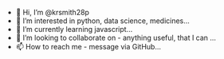 - 👋 Hi, I’m @krsmith28p
- 👀 I’m interested in python, data science, medicines...
- 🌱 I’m currently learning javascript...
- 💞️ I’m looking to collaborate on - anything useful, that I can ...
- 📫 How to reach me  - message via GitHub...

<!---
krsmith28p/krsmith28p is a ✨ special ✨ repository because its `README.md` (this file) appears on your GitHub profile.
You can click the Preview link to take a look at your changes.
--->
